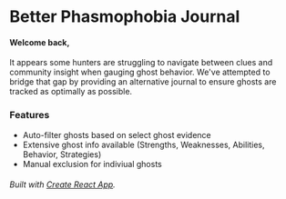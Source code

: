 # Better Phasmophobia Journal

#### Welcome back,
It appears some hunters are struggling to navigate between clues and community insight when gauging ghost behavior. We've attempted to bridge that gap by providing an alternative journal to ensure ghosts are tracked as optimally as possible.

### Features
- Auto-filter ghosts based on select ghost evidence
- Extensive ghost info available (Strengths, Weaknesses, Abilities, Behavior, Strategies)
- Manual exclusion for indiviual ghosts


###### Built with [Create React App](https://create-react-app.dev/).
